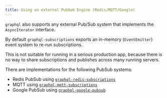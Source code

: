 ```yaml
---
title: Using an external PubSub Engine (Redis/MQTT/Google)
---
```


`graphql` also supports any external Pub/Sub system that implements the `AsyncIterator` interface.

By default `graphql-subscriptions` exports an in-memory (`EventEmitter`) event system to re-run subscriptions.

This is not suitable for running in a serious production app, because there is no way to share subscriptions and publishes across many running servers.

There are implementations for the following PubSub systems:

* Redis PubSub using [`graphql-redis-subscriptions`](https://www.npmjs.com/package/graphql-redis-subscriptions)
* MQTT using [`graphql-mqtt-subscriptions`](https://www.npmjs.com/package/graphql-mqtt-subscriptions)
* Google PubSub using [`graphql-google-pubsub`](https://www.npmjs.com/package/@axelspringer/graphql-google-pubsub)
